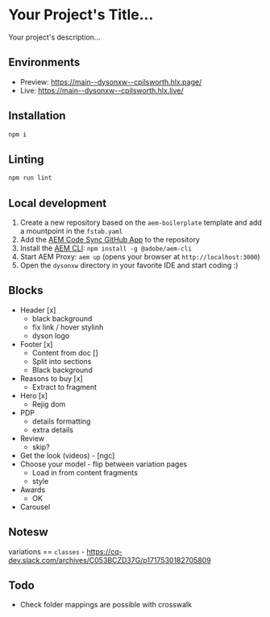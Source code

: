 # Your Project's Title...
Your project's description...

## Environments
- Preview: https://main--dysonxw--cpilsworth.hlx.page/
- Live: https://main--dysonxw--cpilsworth.hlx.live/

## Installation

```sh
npm i
```

## Linting

```sh
npm run lint
```

## Local development

1. Create a new repository based on the `aem-boilerplate` template and add a mountpoint in the `fstab.yaml`
1. Add the [AEM Code Sync GitHub App](https://github.com/apps/aem-code-sync) to the repository
1. Install the [AEM CLI](https://github.com/adobe/helix-cli): `npm install -g @adobe/aem-cli`
1. Start AEM Proxy: `aem up` (opens your browser at `http://localhost:3000`)
1. Open the `dysonxw` directory in your favorite IDE and start coding :)


## Blocks
* Header [x]
  * black background
  * fix link / hover stylinh
  * dyson logo
* Footer [x]
  * Content from doc []
  * Split into sections
  * Black background
* Reasons to buy [x]
  * Extract to fragment
* Hero [x]
  * Rejig dom
* PDP
  * details formatting
  * extra details
* Review
  * skip?
* Get the look (videos) - [ngc]
* Choose your model - flip between variation pages
  * Load in from content fragments
  * style
* Awards
  * OK
* Carousel

## Notesw

variations == `classes` - https://cq-dev.slack.com/archives/C053BCZD37G/p1717530182705809

## Todo

* Check folder mappings are possible with crosswalk